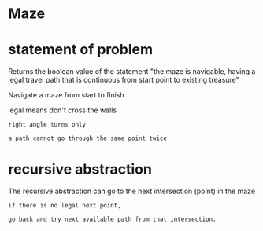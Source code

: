 # Maze

# statement of problem
  Returns the boolean value of the statement "the maze is navigable, having a legal travel path 
  that is continuous from start point to existing treasure"

  Navigate a maze from start to finish 
  
  legal means 
	don't cross the walls

	right angle turns only

	a path cannot go through the same point twice 


# recursive abstraction
  The recursive abstraction can go to the next intersection (point) in the maze

	if there is no legal next point,

	go back and try next available path from that intersection.
